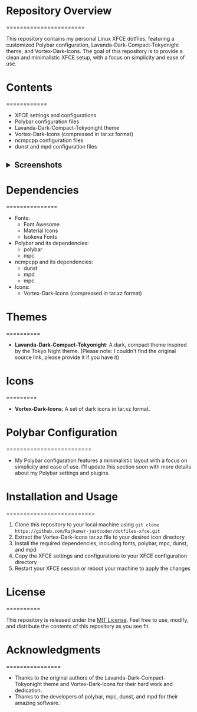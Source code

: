 # Repository Overview
=======================

This repository contains my personal Linux XFCE dotfiles, featuring a customized Polybar configuration, Lavanda-Dark-Compact-Tokyonight theme, and Vortex-Dark-Icons. The goal of this repository is to provide a clean and minimalistic XFCE setup, with a focus on simplicity and ease of use.

# Contents
============

* XFCE settings and configurations
* Polybar configuration files
* Lavanda-Dark-Compact-Tokyonight theme
* Vortex-Dark-Icons (compressed in tar.xz format)
* ncmpcpp configuration files
* dunst and mpd configuration files

<!-- ![XFCE Screenshot](xfce-screenshot.png) -->
 <h2>
	<details>
		<summary><b>Screenshots</b> </summary>
  		<img src="./screenshort/polybar.png" alt="Polybar 1 Screenshot">
 	</details>
 </h2>
<!-- ![Polybar 1 Screenshot](/screenshort/polybar.png) -->

# Dependencies
===============

* Fonts:
	+ Font Awesome
	+ Material Icons
	+ Isokeva Fonts
* Polybar and its dependencies:
	+ polybar
	+ mpc
* ncmpcpp and its dependencies:
	+ dunst
	+ mpd
	+ mpc
* Icons:
	+ Vortex-Dark-Icons (compressed in tar.xz format)

# Themes
==========

* **Lavanda-Dark-Compact-Tokyonight**: A dark, compact theme inspired by the Tokyo Night theme. (Please note: I couldn't find the original source link, please provide it if you have it)
<!-- * **Polybar Themes**:
	+ **Theme 1**: [Theme 1 Description]
	+ **Theme 2**: [Theme 2 Description]
	+ **Theme 3**: [Theme 3 Description] -->

# Icons
=========

* **Vortex-Dark-Icons**: A set of dark icons in tar.xz format.

# Polybar Configuration
=========================

* My Polybar configuration features a minimalistic layout with a focus on simplicity and ease of use. I'll update this section soon with more details about my Polybar settings and plugins.

# Installation and Usage
==========================

1. Clone this repository to your local machine using `git clone https://github.com/Rajkumar-justcoder/dotfiles-xfce.git`
2. Extract the Vortex-Dark-Icons tar.xz file to your desired icon directory
3. Install the required dependencies, including fonts, polybar, mpc, dunst, and mpd
4. Copy the XFCE settings and configurations to your XFCE configuration directory
5. Restart your XFCE session or reboot your machine to apply the changes

# License
==========

This repository is released under the [MIT License](https://opensource.org/licenses/MIT). Feel free to use, modify, and distribute the contents of this repository as you see fit.

# Acknowledgments
================

* Thanks to the original authors of the Lavanda-Dark-Compact-Tokyonight theme and Vortex-Dark-Icons for their hard work and dedication.
* Thanks to the developers of polybar, mpc, dunst, and mpd for their amazing software.